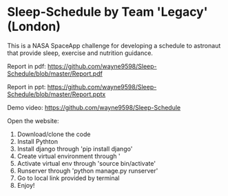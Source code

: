 # Sleep-Schedule by Team 'Legacy' (London)

This is a NASA SpaceApp challenge for developing a schedule to astronaut that provide sleep, exercise and nutrition guidance. 

Report in pdf: https://github.com/wayne9598/Sleep-Schedule/blob/master/Report.pdf

Report in ppt: https://github.com/wayne9598/Sleep-Schedule/blob/master/Report.pptx

Demo video: https://github.com/wayne9598/Sleep-Schedule

Open the website:
1. Download/clone the code
2. Install Pythton
3. Install django through 'pip install django'
4. Create virtual environment through '
5. Activate virtual env through 'source bin/activate'
6. Runserver through 'python manage.py runserver'
7. Go to local link provided by terminal
8. Enjoy!
